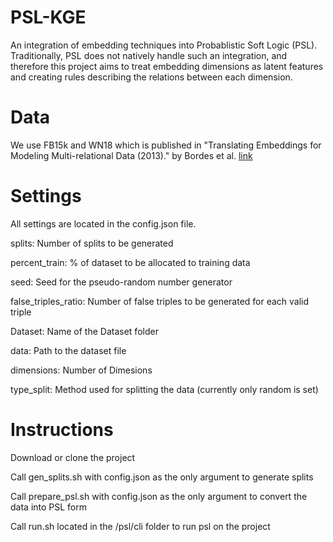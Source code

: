 # PSL-KGE

An integration of embedding techniques into Probablistic Soft Logic (PSL). Traditionally, PSL does not natively handle such an integration, and therefore this project aims to treat embedding dimensions as latent features and creating rules describing the relations between each dimension.

# Data

We use FB15k and WN18 which is published in "Translating Embeddings for Modeling Multi-relational Data (2013)." by Bordes et al. [link](https://www.hds.utc.fr/everest/doku.php?id=en:transe)

# Settings

All settings are located in the config.json file. 

splits:              Number of splits to be generated

percent_train:       % of dataset to be allocated to training data  

seed:                Seed for the pseudo-random number generator  

false_triples_ratio: Number of false triples to be generated for each valid triple  

Dataset:             Name of the Dataset folder  

data:                Path to the dataset file  

dimensions:          Number of Dimesions  

type_split:          Method used for splitting the data (currently only random is set)  

# Instructions

Download or clone the project

Call gen_splits.sh with config.json as the only argument to generate splits

Call prepare_psl.sh with config.json as the only argument to convert the data into PSL form

Call run.sh located in the /psl/cli folder to run psl on the project
